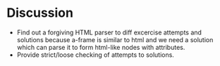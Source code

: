 # Discussion

- Find out a forgiving HTML parser to diff excercise attempts and solutions because a-frame is similar to html and we need a solution which can parse it to form html-like nodes with attributes.
- Provide strict/loose checking of attempts to solutions.

